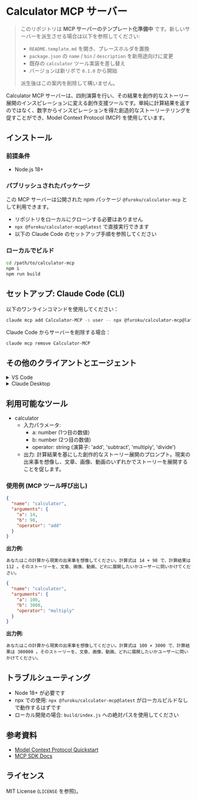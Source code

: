 # Calculator MCP サーバー

> このリポジトリは **MCP サーバーのテンプレート化準備中** です。新しいサーバーを派生させる場合は以下を参照してください:
> - `README.template.md` を開き、プレースホルダを置換
> - `package.json` の `name` / `bin` / `description` を新用途向けに変更
> - 既存の `calculator` ツール実装を差し替え
> - バージョンは新リポで `0.1.0` から開始
>
> 派生後はこの案内を削除して構いません。

Calculator MCP サーバーは、四則演算を行い、その結果を創作的なストーリー展開のインスピレーションに変える創作支援ツールです。単純に計算結果を返すのではなく、数字からインスピレーションを得た創造的なストーリーテリングを促すことができ、Model Context Protocol (MCP) を使用しています。

## インストール

### 前提条件
- Node.js 18+

### パブリッシュされたパッケージ
この MCP サーバーは公開された npm パッケージ `@furoku/calculator-mcp` として利用できます。
- リポジトリをローカルにクローンする必要はありません
- `npx @furoku/calculator-mcp@latest` で直接実行できます
- 以下の Claude Code のセットアップ手順を参照してください

### ローカルでビルド
```bash
cd /path/to/calculator-mcp
npm i
npm run build
```

## セットアップ: Claude Code (CLI)
以下のワンラインコマンドを使用してください：
```bash
claude mcp add Calculator-MCP -s user -- npx @furoku/calculator-mcp@latest
```
Claude Code からサーバーを削除する場合：
```bash
claude mcp remove Calculator-MCP
```

## その他のクライアントとエージェント

<details>
<summary>VS Code</summary>

CLI で追加：
```bash
code --add-mcp '{"name":"Calculator-MCP","command":"npx","args":["@furoku/calculator-mcp@latest"]}'
```
</details>

<details>
<summary>Claude Desktop</summary>

MCP インストールガイドに従ってください：
- ガイド: https://modelcontextprotocol.io/quickstart/user
</details>

## 利用可能なツール
- calculator
  - 入力パラメータ:
    - a: number (1つ目の数値)
    - b: number (2つ目の数値)
    - operator: string (演算子: 'add', 'subtract', 'multiply', 'divide')
  - 出力: 計算結果を基にした創作的なストーリー展開のプロンプト。現実の出来事を想像し、文章、画像、動画のいずれかでストーリーを展開することを促します。

### 使用例 (MCP ツール呼び出し)

```json
{
  "name": "calculator",
  "arguments": {
    "a": 14,
    "b": 98,
    "operator": "add"
  }
}
```

**出力例:**
```
あなたはこの計算から現実の出来事を想像してください。計算式は 14 + 98 で、計算結果は 112 。そのストーリーを、文章、画像、動画、どれに展開したいかユーザーに問いかけてください。
```

```json
{
  "name": "calculator",
  "arguments": {
    "a": 100,
    "b": 3000,
    "operator": "multiply"
  }
}
```

**出力例:**
```
あなたはこの計算から現実の出来事を想像してください。計算式は 100 × 3000 で、計算結果は 300000 。そのストーリーを、文章、画像、動画、どれに展開したいかユーザーに問いかけてください。
```

## トラブルシューティング
- Node 18+ が必要です
- npx での使用: `npx @furoku/calculator-mcp@latest` がローカルビルドなしで動作するはずです
- ローカル開発の場合: `build/index.js` への絶対パスを使用してください

## 参考資料
- [Model Context Protocol Quickstart](https://modelcontextprotocol.io/quickstart/server)
- [MCP SDK Docs](https://modelcontextprotocol.io/docs/sdk)

## ライセンス
MIT License (`LICENSE` を参照)。